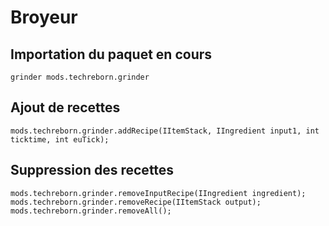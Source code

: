 # Broyeur

## Importation du paquet en cours
`grinder mods.techreborn.grinder`

## Ajout de recettes
```zenscript
mods.techreborn.grinder.addRecipe(IItemStack, IIngredient input1, int ticktime, int euTick);
```

## Suppression des recettes
```zenscript
mods.techreborn.grinder.removeInputRecipe(IIngredient ingredient);
mods.techreborn.grinder.removeRecipe(IItemStack output);
mods.techreborn.grinder.removeAll();
```